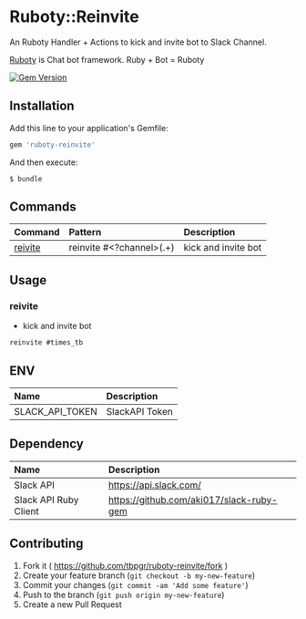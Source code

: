 # Ruboty::Reinvite

An Ruboty Handler + Actions to kick and invite bot to Slack Channel.

[Ruboty](https://github.com/r7kamura/ruboty) is Chat bot framework. Ruby + Bot = Ruboty

[![Gem Version](https://badge.fury.io/rb/ruboty-reinvite.svg)](https://badge.fury.io/rb/ruboty-reinvite)

## Installation

Add this line to your application's Gemfile:

```ruby
gem 'ruboty-reinvite'
```

And then execute:

    $ bundle

## Commands

|Command|Pattern|Description|
|:--|:--|:--|
|[reivite](#reivite)|reinvite #<?channel>(.+)|kick and invite bot|

## Usage
### reivite
* kick and invite bot

~~~
reinvite #times_tb
~~~

## ENV

|Name|Description|
|:--|:--|
|SLACK_API_TOKEN|SlackAPI Token|

## Dependency

|Name|Description|
|:--|:--|
|Slack API|https://api.slack.com/|
|Slack API Ruby Client|https://github.com/aki017/slack-ruby-gem|

## Contributing

1. Fork it ( https://github.com/tbpgr/ruboty-reinvite/fork )
2. Create your feature branch (`git checkout -b my-new-feature`)
3. Commit your changes (`git commit -am 'Add some feature'`)
4. Push to the branch (`git push origin my-new-feature`)
5. Create a new Pull Request
